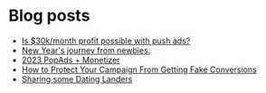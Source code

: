 # Blog posts
<!-- BLOG-POST-LIST:START -->
- [Is $30k/month profit possible with push ads?](https://afflift.com/f/threads/is-30k-month-profit-possible-with-push-ads.10212/)
- [New Year&#39;s journey from newbies.](https://afflift.com/f/threads/new-years-journey-from-newbies.10193/)
- [2023 PopAds + Monetizer](https://afflift.com/f/threads/2023-popads-monetizer.10185/)
- [How to Protect Your Campaign From Getting Fake Conversions](https://afflift.com/f/threads/how-to-protect-your-campaign-from-getting-fake-conversions.10204/)
- [Sharing some Dating Landers](https://afflift.com/f/threads/sharing-some-dating-landers.10208/)
<!-- BLOG-POST-LIST:END -->
